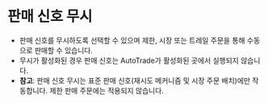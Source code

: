 # **판매 신호 무시**

- 판매 신호를 무시하도록 선택할 수 있으며 제한, 시장 또는 트레일 주문을 통해 수동으로 판매할 수 있습니다.
- 무시가 활성화된 경우 판매 신호는 AutoTrade가 활성화된 곳에서 실행되지 않습니다.
- **참고**: 판매 신호 무시는 표준 판매 신호(재시도 메커니즘 및 시장 주문 배치)에만 작동합니다. 제한 판매 주문에는 적용되지 않습니다.
